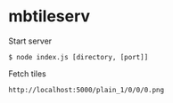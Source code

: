 mbtileserv
==========

Start server

    $ node index.js [directory, [port]]

Fetch tiles

    http://localhost:5000/plain_1/0/0/0.png
